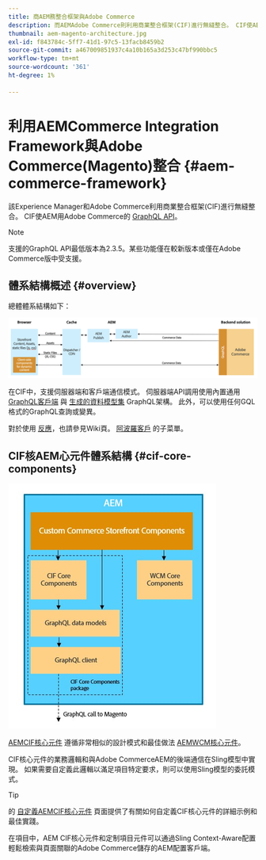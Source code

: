 ```yaml
---
title: 商AEM務整合框架與Adobe Commerce
description: 而AEMAdobe Commerce則利用商業整合框架(CIF)進行無縫整合。 CIF使AEM用GraphQL訪問Adobe Commerce實例並與Adobe Commerce通信。 它還允許AEM作者使用產品和類別選擇器以及產品控制台瀏覽從Adobe Commerce按需獲取的產品和類別資料。 此外，CIF還提供了一個現成的店面，可以加快商業項目。
thumbnail: aem-magento-architecture.jpg
exl-id: f843784c-5ff7-41d1-97c5-13facb8459b2
source-git-commit: a467009851937c4a10b165a3d253c47bf990bbc5
workflow-type: tm+mt
source-wordcount: '361'
ht-degree: 1%

---
```


# 利用AEMCommerce Integration Framework與Adobe Commerce(Magento)整合 {#aem-commerce-framework}

該Experience Manager和Adobe Commerce利用商業整合框架(CIF)進行無縫整合。 CIF使AEM用Adobe Commerce的 [GraphQL API](https://devdocs.magento.com/guides/v2.4/graphql/)。

>[!NOTE]
>
> 支援的GraphQL API最低版本為2.3.5。某些功能僅在較新版本或僅在Adobe Commerce版中受支援。

## 體系結構概述 {#overview}

總體體系結構如下：

![CIF體系結構概述](../assets/AEM_Magento_Architecture.png)

在CIF中，支援伺服器端和客戶端通信模式。
伺服器端API調用使用內置通用 [GraphQL客戶端](https://github.com/adobe/commerce-cif-graphql-client) 與 [生成的資料模型集](https://github.com/adobe/commerce-cif-magento-graphql) GraphQL架構。 此外，可以使用任何GQL格式的GraphQL查詢或變異。

對於使用 [反應](https://reactjs.org/)，也請參見Wiki頁。 [阿波羅客戶](https://www.apollographql.com/docs/react/) 的子菜單。

## CIF核AEM心元件體系結構 {#cif-core-components}

![CIF核AEM心元件體系結構](../assets/cif-component-architecture.jpg)

[AEMCIF核心元件](https://github.com/adobe/aem-core-cif-components) 遵循非常相似的設計模式和最佳做法 [AEMWCM核心元件](https://github.com/adobe/aem-core-wcm-components)。

CIF核心元件的業務邏輯和與Adobe CommerceAEM的後端通信在Sling模型中實現。 如果需要自定義此邏輯以滿足項目特定要求，則可以使用Sling模型的委託模式。

>[!TIP]
>
>的 [自定義AEMCIF核心元件](../customizing/customize-cif-components.md) 頁面提供了有關如何自定義CIF核心元件的詳細示例和最佳實踐。

在項目中，AEM CIF核心元件和定制項目元件可以通過Sling Context-Aware配置輕鬆檢索與頁面關聯的Adobe Commerce儲存的AEM配置客戶端。
